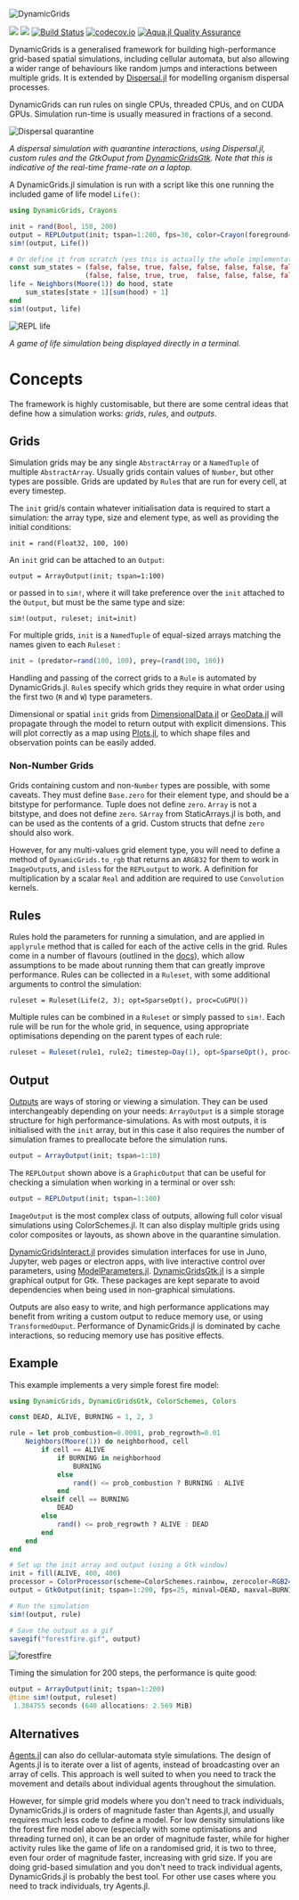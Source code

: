 ![DynamicGrids](https://repository-images.githubusercontent.com/136250713/956b0c00-5cc7-11eb-9814-eed48441d013)

[![](https://img.shields.io/badge/docs-stable-blue.svg)](https://cesaraustralia.github.io/DynamicGrids.jl/stable)
[![](https://img.shields.io/badge/docs-dev-blue.svg)](https://cesaraustralia.github.io/DynamicGrids.jl/dev)
[![Build Status](https://travis-ci.com/cesaraustralia/DynamicGrids.jl.svg?branch=master)](https://travis-ci.com/cesaraustralia/DynamicGrids.jl) 
[![codecov.io](http://codecov.io/github/cesaraustralia/DynamicGrids.jl/coverage.svg?branch=master)](http://codecov.io/github/cesaraustralia/DynamicGrids.jl?branch=master)
[![Aqua.jl Quality Assurance](https://img.shields.io/badge/Aqua.jl-%F0%9F%8C%A2-aqua.svg)](https://github.com/JuliaTesting/Aqua.jl)

DynamicGrids is a generalised framework for building high-performance grid-based
spatial simulations, including cellular automata, but also allowing a wider
range of behaviours like random jumps and interactions between multiple grids.
It is extended by [Dispersal.jl](https://github.com/cesaraustralia/Dispersal.jl)
for modelling organism dispersal processes.

DynamicGrids can run rules on single CPUs, threaded CPUs, and on CUDA GPUs. 
Simulation run-time is usually measured in fractions of a second.

![Dispersal quarantine](https://raw.githubusercontent.com/cesaraustralia/DynamicGrids.jl/media/dispersal_quarantine.gif)

*A dispersal simulation with quarantine interactions, using Dispersal.jl, custom rules and the 
GtkOuput from [DynamicGridsGtk](https://github.com/cesaraustralia/DynamicGridsGtk.jl). 
Note that this is indicative of the real-time frame-rate on a laptop.*

A DynamicGrids.jl simulation is run with a script like this one
running the included game of life model `Life()`:

```julia
using DynamicGrids, Crayons

init = rand(Bool, 150, 200)
output = REPLOutput(init; tspan=1:200, fps=30, color=Crayon(foreground=:red, background=:black, bold=true))
sim!(output, Life())

# Or define it from scratch (yes this is actually the whole implementation!)
const sum_states = (false, false, true, false, false, false, false, false, false), 
                   (false, false, true, true,  false, false, false, false, false)
life = Neighbors(Moore(1)) do hood, state
    sum_states[state + 1][sum(hood) + 1]
end
sim!(output, life)
```

![REPL life](https://github.com/cesaraustralia/DynamicGrids.jl/blob/media/life.gif?raw=true)

*A game of life simulation being displayed directly in a terminal.*


# Concepts

The framework is highly customisable, but there are some central ideas that define
how a simulation works: *grids*, *rules*, and *outputs*.

## Grids

Simulation grids may be any single `AbstractArray` or a `NamedTuple` of multiple
`AbstractArray`. Usually grids contain values of `Number`, but other types are possible.
Grids are updated by `Rule`s that are run for every cell, at every timestep. 

The `init` grid/s contain whatever initialisation data is required to start
a simulation: the array type, size and element type, as well as providing the
initial conditions:

```juli
init = rand(Float32, 100, 100)
```

An `init` grid can be attached to an `Output`: 

```
output = ArrayOutput(init; tspan=1:100)
```

or passed in to `sim!`, where it will take preference over the `init`
attached to the `Output`, but must be the same type and size:

```
sim!(output, ruleset; init=init)
```

For multiple grids, `init` is a `NamedTuple` of equal-sized arrays
matching the names given to each `Ruleset` :

```julia
init = (predator=rand(100, 100), prey=(rand(100, 100))
```

Handling and passing of the correct grids to a `Rule` is automated by
DynamicGrids.jl. `Rule`s specify which grids they require in what order using
the first two (`R` and `W`) type parameters.

Dimensional or spatial `init` grids from
[DimensionalData.jl](https://github.com/rafaqz/DimensionalData.jl) or
[GeoData.jl](https://github.com/rafaqz/GeoData.jl) will propagate through the
model to return output with explicit dimensions. This will plot correctly as a
map using [Plots.jl](https://github.com/JuliaPlots/Plots.jl), to which shape
files and observation points can be easily added.

### Non-Number Grids

Grids containing custom and non-`Number` types are possible, with some caveats.
They must define `Base.zero` for their element type, and should be a bitstype for performance. 
Tuple does not define `zero`. `Array` is not a bitstype, and does not define `zero`. 
`SArray` from StaticArrays.jl is both, and can be used as the contents of a grid. 
Custom structs that defne `zero` should also work. 

However, for any multi-values grid element type, you will need to define a method of 
`DynamicGrids.to_rgb` that returns an `ARGB32` for them to work in `ImageOutput`s, and 
`isless` for the `REPLoutput` to work. A definition for multiplication by a scalar `Real` 
and addition are required to use `Convolution` kernels.

## Rules

Rules hold the parameters for running a simulation, and are applied in
`applyrule` method that is called for each of the active cells in the grid.
Rules come in a number of flavours (outlined in the
[docs](https://cesaraustralia.github.io/DynamicGrids.jl/stable/#Rules-1)), which
allow assumptions to be made about running them that can greatly improve
performance. Rules can be collected in a `Ruleset`, with some additional
arguments to control the simulation:

```
ruleset = Ruleset(Life(2, 3); opt=SparseOpt(), proc=CuGPU())
```

Multiple rules can be combined in a `Ruleset` or simply passed to `sim!`. Each rule 
will be run for the whole grid, in sequence, using appropriate optimisations depending 
on the parent types of each rule:

```julia
ruleset = Ruleset(rule1, rule2; timestep=Day(1), opt=SparseOpt(), proc=ThreadedCPU())
```


## Output 

[Outputs](https://cesaraustralia.github.io/DynamicGrids.jl/stable/#Output-1)
are ways of storing or viewing a simulation. They can be used
interchangeably depending on your needs: `ArrayOutput` is a simple storage
structure for high performance-simulations. As with most outputs, it is
initialised with the `init` array, but in this case it also requires the number
of simulation frames to preallocate before the simulation runs.

```julia
output = ArrayOutput(init; tspan=1:10)
```

The `REPLOutput` shown above is a `GraphicOutput` that can be useful for checking a
simulation when working in a terminal or over ssh:

```julia
output = REPLOutput(init; tspan=1:100)
```

`ImageOutput` is the most complex class of outputs, allowing full color visual
simulations using ColorSchemes.jl. It can also display multiple grids using color 
composites or layouts, as shown above in the quarantine simulation.

[DynamicGridsInteract.jl](https://github.com/cesaraustralia/DynamicGridsInteract.jl)
provides simulation interfaces for use in Juno, Jupyter, web pages or electron
apps, with live interactive control over parameters, using 
[ModelParameters.jl](https://github.com/rafaqz/ModelParameters.jl).
[DynamicGridsGtk.jl](https://github.com/cesaraustralia/DynamicGridsGtk.jl) is a
simple graphical output for Gtk. These packages are kept separate to avoid
dependencies when being used in non-graphical simulations. 

Outputs are also easy to write, and high performance applications may benefit
from writing a custom output to reduce memory use, or using `TransformedOuput`. 
Performance of DynamicGrids.jl is dominated by cache interactions, so reducing 
memory use has positive effects.

## Example

This example implements a very simple forest fire model:

```julia
using DynamicGrids, DynamicGridsGtk, ColorSchemes, Colors

const DEAD, ALIVE, BURNING = 1, 2, 3

rule = let prob_combustion=0.0001, prob_regrowth=0.01
    Neighbors(Moore(1)) do neighborhood, cell
        if cell == ALIVE
            if BURNING in neighborhood
                BURNING
            else
                rand() <= prob_combustion ? BURNING : ALIVE
            end
        elseif cell == BURNING
            DEAD
        else
            rand() <= prob_regrowth ? ALIVE : DEAD
        end
    end
end

# Set up the init array and output (using a Gtk window)
init = fill(ALIVE, 400, 400)
processor = ColorProcessor(scheme=ColorSchemes.rainbow, zerocolor=RGB24(0.0))
output = GtkOutput(init; tspan=1:200, fps=25, minval=DEAD, maxval=BURNING, processor=processor)

# Run the simulation
sim!(output, rule)

# Save the output as a gif
savegif("forestfire.gif", output)
```

![forestfire](https://user-images.githubusercontent.com/2534009/72052469-5450c580-3319-11ea-8948-5196d1c6fd33.gif)


Timing the simulation for 200 steps, the performance is quite good:

```julia
output = ArrayOutput(init; tspan=1:200)
@time sim!(output, ruleset)
 1.384755 seconds (640 allocations: 2.569 MiB)
```

## Alternatives

[Agents.jl](https://github.com/JuliaDynamics/Agents.jl) can also do cellular-automata style simulations. The design of Agents.jl is to iterate over a list of agents, instead of broadcasting over an array of cells. This approach is well suited to when you need to track the movement and details about individual agents throughout the simulation. 

However, for simple grid models where you don't need to track individuals, DynamicGrids.jl is orders of magnitude faster than Agents.jl, and usually requires much less code to define a model. For low density simulations like the forest fire model above (especially with some optimisations and threading turned on), it can be an order of magnitude faster, while for higher activity rules like the game of life on a randomised grid, it is two to three, even four order of magnitude faster, increasing with grid size. If you are doing grid-based simulation and you don't need to track individual agents, DynamicGrids.jl is probably the best tool. For other use cases where you need to track individuals, try Agents.jl.
